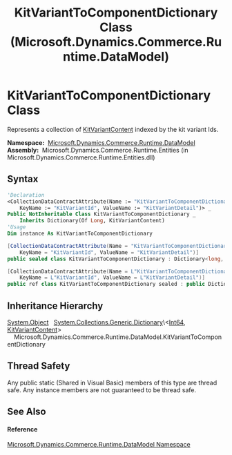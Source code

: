 ﻿---
title: KitVariantToComponentDictionary Class (Microsoft.Dynamics.Commerce.Runtime.DataModel)
TOCTitle: KitVariantToComponentDictionary Class
ms:assetid: T:Microsoft.Dynamics.Commerce.Runtime.DataModel.KitVariantToComponentDictionary
ms:mtpsurl: https://technet.microsoft.com/en-us/library/microsoft.dynamics.commerce.runtime.datamodel.kitvarianttocomponentdictionary(v=AX.60)
ms:contentKeyID: 62211958
ms.date: 05/18/2015
mtps_version: v=AX.60
f1_keywords:
- Microsoft.Dynamics.Commerce.Runtime.DataModel.KitVariantToComponentDictionary
dev_langs:
- CSharp
- C++
- VB
---

# KitVariantToComponentDictionary Class

Represents a collection of [KitVariantContent](kitvariantcontent-class-microsoft-dynamics-commerce-runtime-datamodel.md) indexed by the kit variant Ids.

**Namespace:**  [Microsoft.Dynamics.Commerce.Runtime.DataModel](microsoft-dynamics-commerce-runtime-datamodel-namespace.md)  
**Assembly:**  Microsoft.Dynamics.Commerce.Runtime.Entities (in Microsoft.Dynamics.Commerce.Runtime.Entities.dll)

## Syntax

``` vb
'Declaration
<CollectionDataContractAttribute(Name := "KitVariantToComponentDictionary", ItemName := "Entry",  _
    KeyName := "KitVariantId", ValueName := "KitVariantDetail")> _
Public NotInheritable Class KitVariantToComponentDictionary _
    Inherits Dictionary(Of Long, KitVariantContent)
'Usage
Dim instance As KitVariantToComponentDictionary
```

``` csharp
[CollectionDataContractAttribute(Name = "KitVariantToComponentDictionary", ItemName = "Entry", 
    KeyName = "KitVariantId", ValueName = "KitVariantDetail")]
public sealed class KitVariantToComponentDictionary : Dictionary<long, KitVariantContent>
```

``` c++
[CollectionDataContractAttribute(Name = L"KitVariantToComponentDictionary", ItemName = L"Entry", 
    KeyName = L"KitVariantId", ValueName = L"KitVariantDetail")]
public ref class KitVariantToComponentDictionary sealed : public Dictionary<long long, KitVariantContent^>
```

## Inheritance Hierarchy

[System.Object](https://technet.microsoft.com/en-us/library/e5kfa45b\(v=ax.60\))  
  [System.Collections.Generic.Dictionary](https://technet.microsoft.com/en-us/library/xfhwa508\(v=ax.60\))\<[Int64](https://technet.microsoft.com/en-us/library/6yy583ek\(v=ax.60\)), [KitVariantContent](kitvariantcontent-class-microsoft-dynamics-commerce-runtime-datamodel.md)\>  
    Microsoft.Dynamics.Commerce.Runtime.DataModel.KitVariantToComponentDictionary  

## Thread Safety

Any public static (Shared in Visual Basic) members of this type are thread safe. Any instance members are not guaranteed to be thread safe.

## See Also

#### Reference

[Microsoft.Dynamics.Commerce.Runtime.DataModel Namespace](microsoft-dynamics-commerce-runtime-datamodel-namespace.md)


